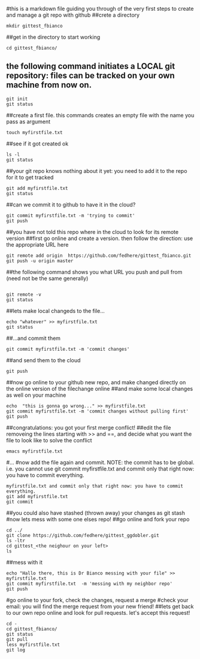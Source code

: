 #this is a markdown file guiding you through of the very first steps to create and manage a git repo with github
##crete a directory

```
mkdir gittest_fbianco
```

##get in the directory to start working

```
cd gittest_fbianco/
```

## the following command initiates a LOCAL git repository: files can be tracked on your own machine from now on.

```
git init
git status
```

##create a first file. this commands creates an empty file with the name you pass as argument

```
touch myfirstfile.txt
```

##see if it got created ok

```
ls -l
git status
```

##your git repo knows nothing about it yet: you need to add it to the repo for it to get tracked

```
git add myfirstfile.txt 
git status
```

##can we commit it to github to have it in the cloud?

```
git commit myfirstfile.txt -m 'trying to commit'
git push
```

##you have not told this repo where in the cloud to look for its remote version
##first go online and create a version. then follow the direction: use the appropriate URL here

```
git remote add origin  https://github.com/fedhere/gittest_fbianco.git
git push -u origin master 
```

##the following command shows you what URL you push and pull from (need not be the same generally)
```

git remote -v 
git status
```

##lets make local changeds to the file...

```
echo "whatever" >> myfirstfile.txt 
git status
```

##...and commit them

```
git commit myfirstfile.txt -m 'commit changes'
```

##and send them to the cloud

```
git push 
```

##now go online to your github new repo, and make changed directly on the online version of the filechange online
##and make some local changes as well on your machine

```
echo  "this is gonna go wrong..." >> myfirstfile.txt 
git commit myfirstfile.txt -m 'commit changes without pulling first'
git push
```

##congratulations: you got your first merge conflict!
##edit the file removeing the lines starting with \>\> and \=\=, and decide what you want the file to look like to solve the conflict

```
emacs myfirstfile.txt 
```

#...
#now add the file again and commit. NOTE: the commit has to be global. i.e. you cannot use git commit myfirstfile.txt and commit only that right now: you have to commit everything.

```
myfirstfile.txt and commit only that right now: you have to commit everything.
git add myfirstfile.txt 
git commit 
```

##you could also have stashed (thrown away) your changes as git stash
#now lets mess with some one elses repo!
##go online and fork your repo

```
cd ../
git clone https://github.com/fedhere/gittest_ggdobler.git
ls -ltr
cd gittest_<the neighour on your left>
ls
```

##mess with it

```
echo "Hallo there, this is Dr Bianco messing with your file" >> myfirstfile.txt 
git commit myfirstfile.txt  -m 'messing with my neighbor repo'
git push
```

#go online to your fork, check the changes, request a merge
#check your email: you will find the merge request from your new friend!
##lets get back to our own repo online and look for pull requests. let's accept this request!

```
cd -
cd gittest_fbianco/
git status
git pull
less myfirstfile.txt 
git log
```
